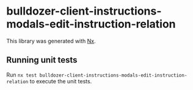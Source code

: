 # bulldozer-client-instructions-modals-edit-instruction-relation

This library was generated with [Nx](https://nx.dev).

## Running unit tests

Run `nx test bulldozer-client-instructions-modals-edit-instruction-relation` to execute the unit tests.

